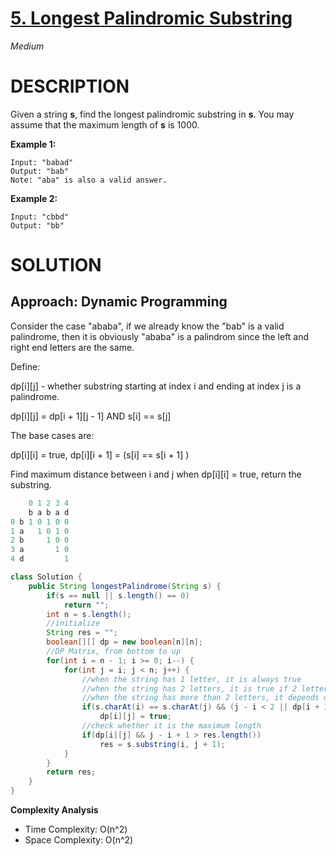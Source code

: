 # [5. Longest Palindromic Substring](https://leetcode.com/problems/longest-palindromic-substring/)

*Medium*

# DESCRIPTION

Given a string **s**, find the longest palindromic substring in **s**. You may assume that the maximum length of **s** is 1000.

**Example 1:**

```
Input: "babad"
Output: "bab"
Note: "aba" is also a valid answer.
```

**Example 2:**

```
Input: "cbbd"
Output: "bb"
```

# SOLUTION

## Approach: Dynamic Programming

Consider the case "ababa", if we already know the "bab" is a valid palindrome, then it is obviously "ababa" is a palindrom since the left and right end letters are the same.

Define:

dp\[i\]\[j\] - whether substring starting at index i and ending at index j is a palindrome.

dp\[i\]\[j\] = dp\[i + 1\]\[j - 1\] AND s\[i\] == s\[j\] 

The base cases are: 

dp\[i\]\[i\] = true, dp\[i\]\[i + 1\] = (s\[i\] == s\[i + 1\] )

Find maximum distance between i and j when dp\[i\]\[i\] = true, return the substring.

```java
    0 1 2 3 4  
    b a b a d
0 b 1 0 1 0 0
1 a   1 0 1 0
2 b     1 0 0
3 a       1 0
4 d         1
```

```java
class Solution {
    public String longestPalindrome(String s) {
        if(s == null || s.length() == 0)
            return "";
        int n = s.length();
      	//initialize
        String res = "";
        boolean[][] dp = new boolean[n][n];
      	//DP Matrix, from bottom to up
        for(int i = n - 1; i >= 0; i--) {
            for(int j = i; j < n; j++) {
              	//when the string has 1 letter, it is always true
              	//when the string has 2 letters, it is true if 2 letters are the same
              	//when the string has more than 2 letters, it depends on whenther the letters at index i and index j are the same, and its bottom-left corner
                if(s.charAt(i) == s.charAt(j) && (j - i < 2 || dp[i + 1][j - 1]))
                    dp[i][j] = true;
              	//check whether it is the maximum length
                if(dp[i][j] && j - i + 1 > res.length())
                    res = s.substring(i, j + 1);
            }
        }
        return res;
    }
}
```

**Complexity Analysis**

- Time Complexity: O(n^2)
- Space Complexity: O(n^2)

